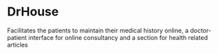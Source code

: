 # DrHouse

Facilitates the patients to maintain their medical history online, a
doctor-patient interface for online consultancy and a section for health
related articles
